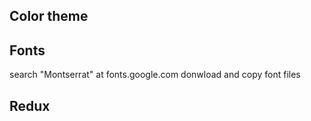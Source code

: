 ## Color theme

## Fonts
search "Montserrat" at fonts.google.com
donwload and copy font files

## Redux


